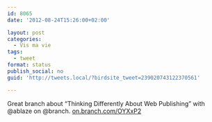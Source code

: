 ```yaml
---
id: 8065
date: '2012-08-24T15:26:00+02:00'

layout: post
categories:
  - Vis ma vie
tags:
  - tweet
format: status
publish_social: no
guid: 'http://tweets.local/?birdsite_tweet=239020743122370561'

---
```


Great branch about “Thinking Differently About Web Publishing” with @ablaze on @branch. [on.branch.com/OYXxP2](http://on.branch.com/OYXxP2)